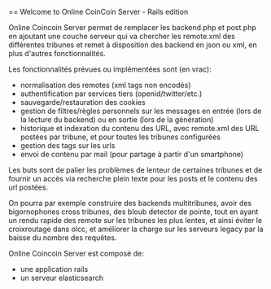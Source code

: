== Welcome to Online CoinCoin Server - Rails edition

Online Coincoin Server permet de remplacer les backend.php et post.php en ajoutant une couche serveur qui va chercher
les remote.xml des différentes tribunes et remet à disposition des backend en json ou xml, en plus d'autres fonctionnalités.

Les fonctionnalités prévues ou implémentées sont (en vrac):

- normalisation des remotes (xml tags non encodés)
- authentification par services tiers (openid/twitter/etc.)
- sauvegarde/restauration des cookies
- gestion de filtres/règles personnels sur les messages en entrée (lors de la lecture du backend) ou en sortie (lors de la génération)
- historique et indexation du contenu des URL, avec remote.xml des URL postées par tribune, et pour toutes les tribunes configurées
- gestion des tags sur les urls
- envoi de contenu par mail (pour partage à partir d'un smartphone)

Les buts sont de palier les problèmes de lenteur de certaines tribunes et de fournir un accès via recherche plein texte pour les posts et le contenu des url postées.

On pourra par exemple construire des backends multitribunes, avoir des bigornophones cross tribunes, des bloub detector de pointe, tout en ayant un rendu rapide des remote sur les tribunes les plus lentes, et ainsi éviter le croixroutage dans olcc, et améliorer la charge sur les serveurs legacy par la baisse du nombre des requêtes.

Online Coincoin Server est composé de:

- une application rails
- un serveur elasticsearch
